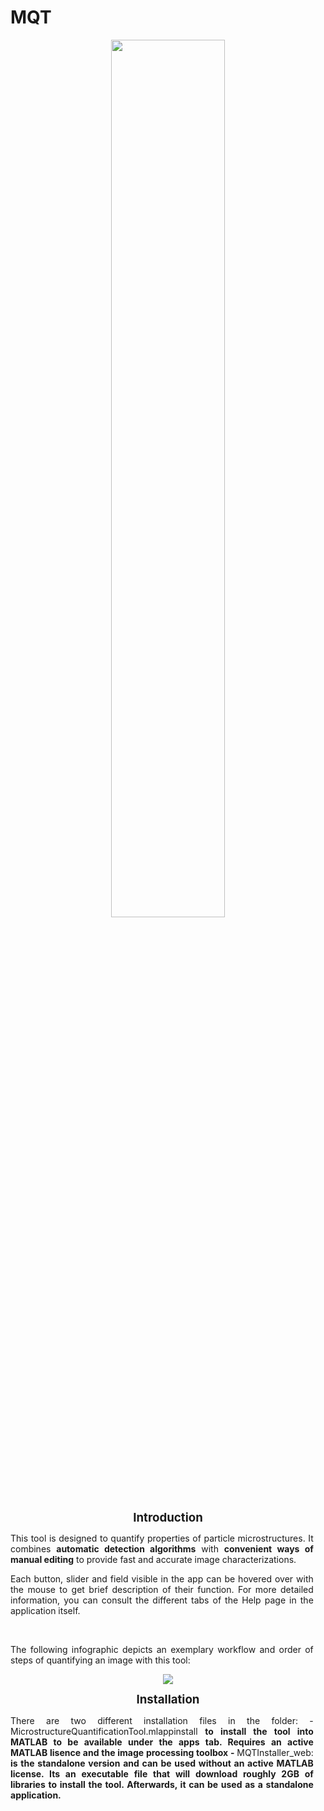 # MQT

<p align="center">
    <img width= "60%"; src="https://github.com/Morgenss/MQT/assets/86916321/56b3a15e-ca2a-4700-9578-e42bf85b9d82">
</p>

<p class=MsoNormal align=center style='text-align:center'><b><span lang=EN-US
style='font-size:14.0pt;line-height:115%'>Introduction</span></b></p>
<p style="text-align: justify; margin-right: 0.2in;">This tool is designed to quantify properties of particle microstructures. It combines <strong>automatic detection algorithms</strong> with <strong>convenient </strong><strong>ways of manual editing</strong> to provide fast and accurate image characterizations.</p>
<p style="text-align: justify; margin-right: 0.2in;">Each button, slider and field visible in the app can be hovered over with the mouse to get brief description of their function. For more detailed information, you can consult the different tabs of the Help page in the application itself.</p>
<p style="text-align: justify; margin-right: 0.2in;">&nbsp;</p>
<p style="text-align: justify; margin-right: 0.2in;">The following infographic depicts an exemplary workflow and order of steps of quantifying an image with this tool:</p>

<p align="center">
    <img src="https://github.com/Morgenss/MQT/assets/86916321/4365a3a7-a718-4496-8d62-5edde27b2a07">
</p>

<p class=MsoNormal align=center style='text-align:center'><b><span lang=EN-US
style='font-size:14.0pt;line-height:115%'>Installation</span></b></p>

<p style="text-align: justify; margin-right: 0.2in;">There are two different installation files in the folder:
- </strong> MicrostructureQuantificationTool.mlappinstall <strong> to install the tool into MATLAB to be available under the apps tab. Requires an active MATLAB lisence and the image processing toolbox
- </strong> MQTInstaller_web: <strong> is the standalone version and can be used without an active MATLAB license. Its an executable file that will download roughly 2GB of libraries to install the tool. Afterwards, it can be used as a standalone application.
</p>


